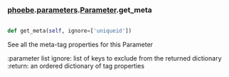 ### [phoebe](phoebe.md).[parameters](phoebe.parameters.md).[Parameter](phoebe.parameters.Parameter.md).get_meta

```py

def get_meta(self, ignore=['uniqueid'])

```



See all the meta-tag properties for this Parameter

:parameter list ignore: list of keys to exclude from the returned
    dictionary
:return: an ordered dictionary of tag properties

